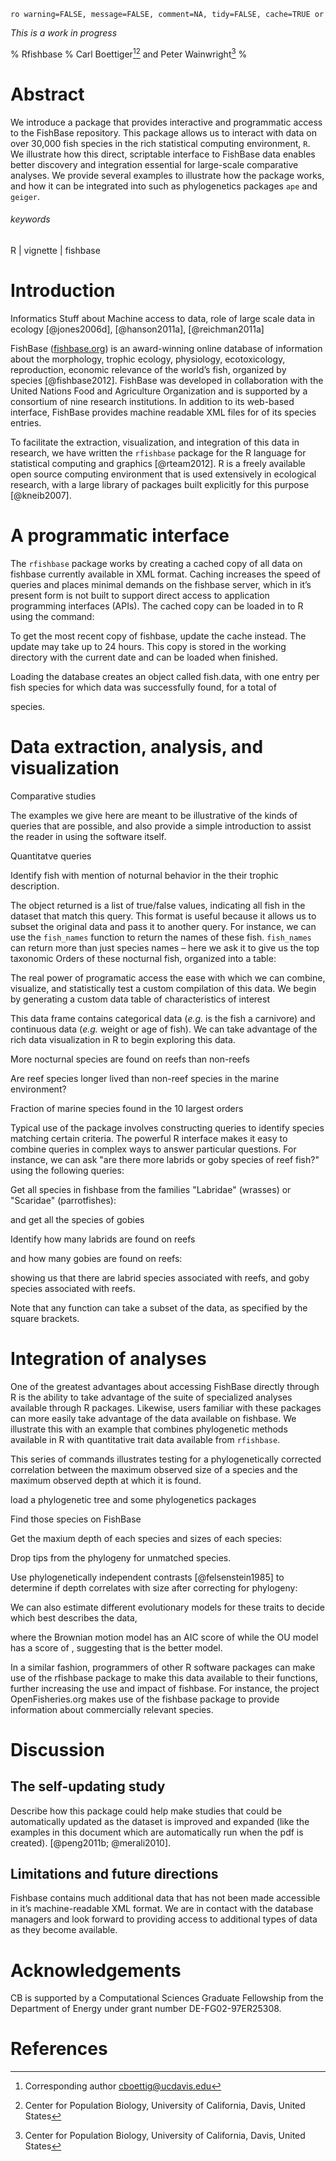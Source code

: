 `ro warning=FALSE, message=FALSE, comment=NA, tidy=FALSE, cache=TRUE or`
<!-- 
  Uses PANDOC style citations 
  filename_pandoc_.markdown is the pandoc source file. 
  It requires the html-comment style  knitr blocks to avoid conflict with pandoc. 
  You can generate a markdown file with citations inserted using the Makefile or using:
  pandoc -s -S --biblio rfishbase.bib rfishbase_pandoc_.markdown -o rfishbase_pandoc.md
  knitr can then operate smoothly on the .md output
-->
*This is a work in progress*

% Rfishbase
% Carl Boettiger[^\*][^a] and Peter Wainwright[^a]
% 

[^a]: Center for Population Biology, University of California, Davis, United  States
  

# Abstract 
We introduce a package that provides interactive and programmatic
access to the FishBase repository. This package allows us to
interact with data on over 30,000 fish species in the rich
statistical computing environment, `R`. We illustrate how this
direct, scriptable interface to FishBase data enables better
discovery and integration essential for large-scale comparative
analyses. We provide several examples to illustrate how the package
works, and how it can be integrated into such as phylogenetics
packages `ape` and `geiger`.


###### keywords 
R | vignette | fishbase

# Introduction


<!--begin.rcode libraries, echo=FALSE
library(rfishbase) 
library(xtable) 
library(ggplot2)
data(fishbase)
end.rcode-->


Informatics
Stuff about Machine access to data, role of large scale data in ecology [@jones2006d], [@hanson2011a], [@reichman2011a]

FishBase ([fishbase.org](http://fishbase.org)) is an award-winning
online database of information about the morphology, trophic ecology,
physiology, ecotoxicology, reproduction, economic relevance of the
world’s fish, organized by species [@fishbase2012]. FishBase was developed in
collaboration with the United Nations Food and Agriculture Organization
and is supported by a consortium of nine research institutions. In
addition to its web-based interface, FishBase provides machine readable
XML files for <!--rinline I(sprintf("%d", length(fish.data))) --> of its species entries.

To facilitate the extraction, visualization, and integration of this
data in research, we have written the `rfishbase` package for the R
language for statistical computing and graphics [@rteam2012]. R is a freely
available open source computing environment that is used extensively in
ecological research, with a large library of packages built explicitly
for this purpose [@kneib2007].



# A programmatic interface

The `rfishbase` package works by creating a cached copy of all data on
fishbase currently available in XML format. Caching increases the speed
of queries and places minimal demands on the fishbase server, which in
it’s present form is not built to support direct access to application
programming interfaces (APIs). The cached copy can be loaded in to R
using the command:

<!--begin.rcode loaddata
data(fishbase) 
end.rcode-->

To get the most recent copy of fishbase, update the cache instead. The
update may take up to 24 hours. This copy is stored in the working
directory with the current date and can be loaded when finished.

<!--begin.rcode update, eval=FALSE
updateCache()
loadCache("2012-03-26fishdata.Rdat")
end.rcode-->
Loading the database creates an object called fish.data, with one entry
per fish species for which data was successfully found, for a total of
<!--rinline I(sprintf("%d", length(fish.data))) --> species.  

# Data extraction, analysis, and visualization

Comparative studies

The examples we give here are meant to be illustrative of the kinds of
queries that are possible, and also provide a simple introduction to
assist the reader in using the software itself.

Quantitatve queries 

<!--begin.rcode AgeHist
yr <- getSize(fish.data, "age")
end.rcode-->

Identify fish with mention of noturnal behavior in the their trophic description.

<!--begin.rcode nocturnal
nocturnal <- which_fish("nocturnal", "trophic", fish.data)
end.rcode-->

The object returned is a list of true/false values,
indicating all fish in the dataset that match this query. This format is
useful because it allows us to subset the original data and pass it to
another query. For instance, we can use the `fish_names` function to
return the names of these fish. `fish_names` can return more than just
species names – here we ask it to give us the top taxonomic Orders of
these nocturnal fish, organized into a table:

<!--begin.rcode nocturnal_table
nocturnal_orders <-fish_names(fish.data[nocturnal], "Order") 
xtable(table(nocturnal_orders))
end.rcode-->

The real power of programatic access the ease with which we can combine,
visualize, and statistically test a custom compilation of this data. We
begin by generating a custom data table of characteristics of interest


<!--begin.rcode fishdataframe
reef <- which_fish("reef", "habitat", fish.data)
nocturnal <- which_fish("nocturnal", "trophic", fish.data)
marine <- which_fish("marine", "habitat", fish.data)
africa <- which_fish("Africa:", "distribution", fish.data)
age <- getSize(fish.data, "age")
length <- getSize(fish.data, "length")
order <- fish_names(fish.data, "Order")
dat <- data.frame(reef, nocturnal,  marine,  africa, age, length, order)
end.rcode-->

This data frame contains categorical data (*e.g.* is the fish a
carnivore) and continuous data (*e.g.* weight or age of fish). We can
take advantage of the rich data visualization in R to begin exploring
this data.

<!--begin.rcode dataplots, fig.width=10
ggplot(dat,aes(age, length, color=marine)) + geom_point(position='jitter',alpha=.8) + scale_y_log10() + scale_x_log10() 
end.rcode-->

More nocturnal species are found on reefs than non-reefs

<!--begin.rcode 
qplot(reef[nocturnal])
end.rcode-->

Are reef species longer lived than non-reef species in the marine environment?

<!--begin.rcode  
ggplot(subset(dat, marine),aes(reef, log(age))) + geom_boxplot() 
end.rcode-->

Fraction of marine species found in the 10 largest orders

<!--begin.rcode fraction_marine
biggest <- names(head(sort(table(order),decr=T), 10))
ggplot(subset(dat,order %in% biggest), aes(order, fill=marine)) + geom_bar() 
end.rcode-->


Typical use of the package involves constructing queries to identify
species matching certain criteria. The powerful R interface makes it
easy to combine queries in complex ways to answer particular questions.
For instance, we can ask "are there more labrids or goby species of reef
fish?" using the following queries:

Get all species in fishbase from the families "Labridae" (wrasses) or
"Scaridae" (parrotfishes):

<!--begin.rcode labrid
labrid <- familySearch("(Labridae|Scaridae)", fish.data)
end.rcode-->

and get all the species of gobies

<!--begin.rcode gobycoount
goby <- familySearch("Gobiidae", fish.data)
end.rcode-->

Identify how many labrids are found on reefs

<!--begin.rcode labridreef
labrid.reef <- habitatSearch("reef", fish.data[labrid])
nlabrids <- sum(labrid.reef)
end.rcode-->

and how many gobies are found on reefs:

<!--begin.rcode gobyreef
ngobies <- sum (habitatSearch("reef", fish.data[goby]) )
end.rcode-->

showing us that there are <!--rinline I(nlabrids) --> labrid species associated with reefs,
and <!--rinline I(ngobies) --> goby species associated with reefs.  




Note that any function can take a subset of the data, as specified by
the square brackets.

# Integration of analyses

One of the greatest advantages about accessing FishBase directly through
R is the ability to take advantage of the suite of specialized analyses
available through R packages. Likewise, users familiar with these
packages can more easily take advantage of the data available on
fishbase. We illustrate this with an example that combines phylogenetic
methods available in R with quantitative trait data available from
`rfishbase`.

This series of commands illustrates testing for a phylogenetically
corrected correlation between the maximum observed size of a species and
the maximum observed depth at which it is found.


load a phylogenetic tree and some phylogenetics packages
<!--begin.rcode results="hide", message=FALSE
data(labridtree)
require(geiger) 
end.rcode-->

 Find those species on FishBase 
<!--begin.rcode 
myfish <- findSpecies(tree$tip.label, fish.data)
end.rcode-->

Get the maxium depth of each species and sizes of each species: 
<!--begin.rcode  
depths <- getDepth(fish.data[myfish])[,"deep"]
size <- getSize(fish.data[myfish], "length")
end.rcode-->

Drop tips from the phylogeny for unmatched species.  
<!--begin.rcode  
data <- na.omit(data.frame(size,depths))
pruned <- treedata(tree, data)
end.rcode-->


Use phylogenetically independent contrasts [@felsenstein1985] to determine if depth correlates with size after correcting for phylogeny:

<!--begin.rcode 
x <- pic(pruned$data[["size"]],pruned$phy)
y <- pic(pruned$data[["depths"]],pruned$phy)
xtable(summary(lm(y ~ x - 1)))
ggplot(data.frame(x=x,y=y), aes(x,y)) + geom_point() + stat_smooth(method=lm)
end.rcode-->

We can also estimate different evolutionary models for these traits to decide which best describes the data,

<!--begin.rcode models, results="hide"
bm <- fitContinuous(pruned$phy, pruned$data[["depths"]], model="BM")[[1]]
ou <- fitContinuous(pruned$phy, pruned$data[["depths"]], model="OU")[[1]]
end.rcode-->

where the Brownian motion model has an AIC score of <!--rinline I(bm$aic) --> while
the OU model has a score
of <!--rinline I(ou$aic) -->, suggesting that <!--rinline I(names(which.min(list(BM=bm$aic,OU=ou$aic)))) --> is the better model.

In a similar fashion, programmers of other R software packages can make
use of the rfishbase package to make this data available to their
functions, further increasing the use and impact of fishbase. For
instance, the project OpenFisheries.org makes use of the fishbase
package to provide information about commercially relevant species.

# Discussion

## The self-updating study

Describe how this package could help make studies that could be
automatically updated as the dataset is improved and expanded (like the
examples in this document which are automatically run when the pdf is
created). 
[@peng2011b; @merali2010].


## Limitations and future directions

Fishbase contains much additional data that has not been made accessible
in it’s machine-readable XML format. We are in contact with the database
managers and look forward to providing access to additional types of
data as they become available.

# Acknowledgements

CB is supported by a Computational Sciences Graduate Fellowship from the
Department of Energy under grant number DE-FG02-97ER25308.


[^\*]: Corresponding author <cboettig@ucdavis.edu> 


# References

